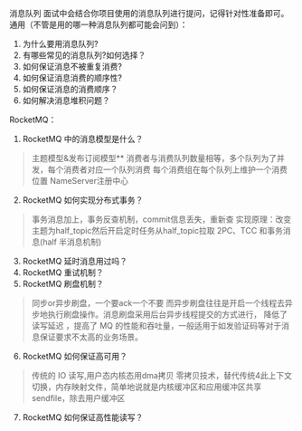 

消息队列
⾯试中会结合你项⽬使⽤的消息队列进⾏提问，记得针对性准备即可。
通⽤（不管是⽤的哪⼀种消息队列都可能会问到）：
1. 为什么要⽤消息队列?
2. 有哪些常⻅的消息队列?如何选择？
3. 如何保证消息不被重复消费?
4. 如何保证消息消费的顺序性?
5. 如何保证消息的消费顺序？
6. 如何解决消息堆积问题？

RocketMQ：

1. RocketMQ 中的消息模型是什么？
> 主题模型&发布订阅模型**
> 消费者与消费队列数量相等，多个队列为了并发，每个消费者对应一个队列消费
> 每个消费组在每个队列上维护一个消费位置
> NameServer注册中心

2. RocketMQ 如何实现分布式事务？
> 事务消息加上，事务反查机制，commit信息丢失，重新查
> 实现原理：改变主题为half_topic然后开启定时任务从half_topic拉取
> 2PC、TCC 和事务消息(half 半消息机制)

3. RocketMQ 延时消息⽤过吗？
4. RocketMQ 重试机制？
5. RocketMQ 刷盘机制？
> 同步or异步刷盘，一个要ack一个不要
> 而异步刷盘往往是开启一个线程去异步地执行刷盘操作。消息刷盘采用后台异步线程提交的方式进行， 降低了读写延迟 ，提高了 MQ 的性能和吞吐量，一般适用于如发验证码等对于消息保证要求不太高的业务场景。
6. RocketMQ 如何保证⾼可⽤？
> 传统的 IO 读写,用户态内核态用dma拷贝
> 零拷贝技术，替代传统4此上下文切换，内存映射文件，简单地说就是内核缓冲区和应用缓冲区共享
> sendfile，除去用户缓冲区

7. RocketMQ 如何保证⾼性能读写？




